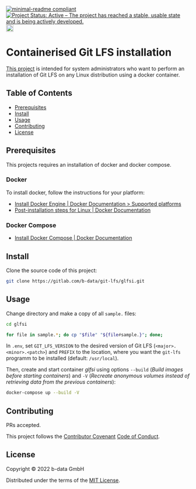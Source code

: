 [![minimal-readme compliant](https://img.shields.io/badge/readme%20style-minimal-brightgreen.svg)](https://github.com/RichardLitt/standard-readme/blob/master/example-readmes/minimal-readme.md) [![Project Status: Active – The project has reached a stable, usable state and is being actively developed.](https://www.repostatus.org/badges/latest/active.svg)](https://www.repostatus.org/#active) <a href="https://liberapay.com/benz0li/donate"><img src="https://liberapay.com/assets/widgets/donate.svg" alt="Donate using Liberapay" height="20"></a>

# Containerised Git LFS installation

[This project](https://gitlab.com/b-data/git-lfs/glfsi) is intended for system
administrators who want to perform an installation of Git LFS on any Linux
distribution using a docker container.

## Table of Contents

*  [Prerequisites](#prerequisites)
*  [Install](#install)
*  [Usage](#usage)
*  [Contributing](#contributing)
*  [License](#license)

## Prerequisites

This projects requires an installation of docker and docker compose.

### Docker

To install docker, follow the instructions for your platform:

*  [Install Docker Engine | Docker Documentation > Supported platforms](https://docs.docker.com/engine/install/#supported-platforms)
*  [Post-installation steps for Linux | Docker Documentation](https://docs.docker.com/engine/install/linux-postinstall/)

### Docker Compose

*  [Install Docker Compose | Docker Documentation](https://docs.docker.com/compose/install/)

## Install

Clone the source code of this project:

```bash
git clone https://gitlab.com/b-data/git-lfs/glfsi.git
```

## Usage

Change directory and make a copy of all `sample.` files:

```bash
cd glfsi

for file in sample.*; do cp "$file" "${file#sample.}"; done;
```

In `.env`, set `GIT_LFS_VERSION` to the desired version of Git LFS
(`<major>.<minor>.<patch>`) and `PREFIX` to the location, where you want the
`git-lfs` programm to be installed (default: `/usr/local`).

Then, create and start container _glfsi_ using options `--build` (_Build images
before starting containers_) and `-V` (_Recreate anonymous volumes instead of
retrieving data from the previous containers_):

```bash
docker-compose up --build -V
```

## Contributing

PRs accepted.

This project follows the
[Contributor Covenant](https://www.contributor-covenant.org)
[Code of Conduct](CODE_OF_CONDUCT.md).

## License

Copyright © 2022 b-data GmbH

Distributed under the terms of the [MIT License](LICENSE).
